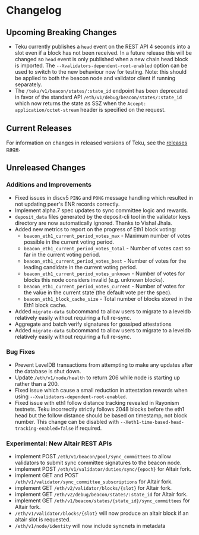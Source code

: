 # Changelog

## Upcoming Breaking Changes
- Teku currently publishes a `head` event on the REST API 4 seconds into a slot even if a block has not been received. In a future release this will be changed so `head` event is only published when a new
  chain head block is imported. The `--Xvalidators-dependent-root-enabled` option can be used to switch to the new behaviour now for testing.
  Note: this should be applied to both the beacon node and validator client if running separately.
- The `/teku/v1/beacon/states/:state_id` endpoint has been deprecated in favor of the standard API `/eth/v1/debug/beacon/states/:state_id` which now returns the state as SSZ when the `Accept: application/octet-stream` header is specified on the request.

## Current Releases
For information on changes in released versions of Teku, see the [releases page](https://github.com/ConsenSys/teku/releases).

## Unreleased Changes

### Additions and Improvements
- Fixed issues in discv5 `PING` and `PONG` message handling which resulted in not updating peer's ENR records correctly.
- Implement alpha.7 spec updates to sync committee logic and rewards.
- `deposit_data` files generated by the deposit-cli tool in the validator keys directory are now automatically ignored. Thanks to Vishal Jhala.
- Added new metrics to report on the progress of Eth1 block voting:
  - `beacon_eth1_current_period_votes_max` - Maximum number of votes possible in the current voting period.
  - `beacon_eth1_current_period_votes_total` - Number of votes cast so far in the current voting period.
  - `beacon_eth1_current_period_votes_best` - Number of votes for the leading candidate in the current voting period.
  - `beacon_eth1_current_period_votes_unknown` - Number of votes for blocks this node considers invalid (e.g. unknown blocks).
  - `beacon_eth1_current_period_votes_current` - Number of votes for the value in the current state (the default vote per the spec).
  - `beacon_eth1_block_cache_size` - Total number of blocks stored in the Eth1 block cache.
- Added `migrate-data` subcommand to allow users to migrate to a leveldb relatively easily without requiring a full re-sync.   
- Aggregate and batch verify signatures for gossiped attestations
- Added `migrate-data` subcommand to allow users to migrate to a leveldb relatively easily without requiring a full re-sync.

### Bug Fixes
- Prevent LevelDB transactions from attempting to make any updates after the database is shut down.
- Update `/eth/v1/node/health` to return 206 while node is starting up rather than a 200.
- Fixed issue which cause a small reduction in attestation rewards when using `--Xvalidators-dependent-root-enabled`.
- Fixed issue with eth1 follow distance tracking revealed in Rayonism testnets. Teku incorrectly strictly follows 2048 blocks before the eth1 head but the follow distance should be based on timestamp, not block number.
  This change can be disabled with `--Xeth1-time-based-head-tracking-enabled=false` if required.


### Experimental: New Altair REST APIs
- implement POST `/eth/v1/beacon/pool/sync_committees` to allow validators to submit sync committee signatures to the beacon node.
- implement POST `/eth/v1/validator/duties/sync/{epoch}` for Altair fork.
- implement GET and POST `/eth/v1/validator/sync_committee_subscriptions` for Altair fork.
- implement GET `/eth/v2/validator/blocks/{slot}` for Altair fork.
- implement GET `/eth/v2/debug/beacon/states/:state_id` for Altair fork.
- implement GET `/eth/v1/beacon/states/{state_id}/sync_committees` for Altair fork.
- `/eth/v1/validator/blocks/{slot}` will now produce an altair block if an altair slot is requested.
- `/eth/v1/node/identity` will now include syncnets in metadata
